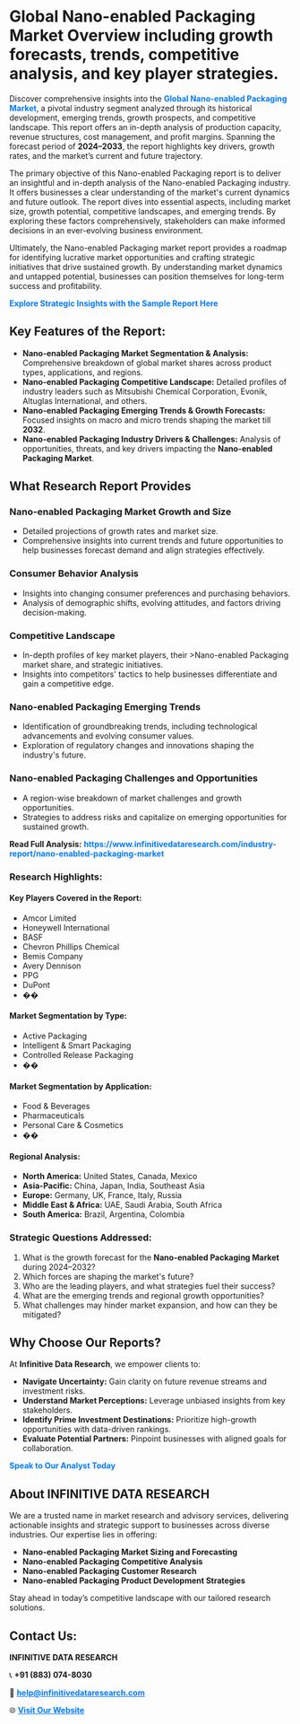 <h1>Global Nano-enabled Packaging Market Overview including growth forecasts, trends, competitive analysis, and key player strategies.</h1>
<p>
Discover comprehensive insights into the 
<a href="https://www.infinitivedataresearch.com/industry-report/nano-enabled-packaging-market" rel="dofollow" style="color: #007BFF; text-decoration: none;"><strong>Global Nano-enabled Packaging Market</strong></a>, a pivotal industry segment analyzed through its historical development, emerging trends, growth prospects, and competitive landscape. This report offers an in-depth analysis of production capacity, revenue structures, cost management, and profit margins. Spanning the forecast period of <strong>2024–2033</strong>, the report highlights key drivers, growth rates, and the market’s current and future trajectory.
</p>
<p>
The primary objective of this Nano-enabled Packaging report is to deliver an insightful and in-depth analysis of the Nano-enabled Packaging industry. It offers businesses a clear understanding of the market's current dynamics and future outlook. The report dives into essential aspects, including market size, growth potential, competitive landscapes, and emerging trends. By exploring these factors comprehensively, stakeholders can make informed decisions in an ever-evolving business environment.
</p>
<p>
Ultimately, the Nano-enabled Packaging market report provides a roadmap for identifying lucrative market opportunities and crafting strategic initiatives that drive sustained growth. By understanding market dynamics and untapped potential, businesses can position themselves for long-term success and profitability.
</p>
<p>
<a href="https://www.infinitivedataresearch.com/request-sample/reportId=109403" style="color: #007BFF; text-decoration: none;"><strong>Explore Strategic Insights with the Sample Report Here</strong></a>
</p>

<h2>Key Features of the Report:</h2>
<ul>
<li><strong>Nano-enabled Packaging Market Segmentation & Analysis:</strong> Comprehensive breakdown of global market shares across product types, applications, and regions.</li>
<li><strong>Nano-enabled Packaging Competitive Landscape:</strong> Detailed profiles of industry leaders such as Mitsubishi Chemical Corporation, Evonik, Altuglas International, and others.</li>
<li><strong>Nano-enabled Packaging Emerging Trends & Growth Forecasts:</strong> Focused insights on macro and micro trends shaping the market till <strong>2032</strong>.</li>
<li><strong>Nano-enabled Packaging Industry Drivers & Challenges:</strong> Analysis of opportunities, threats, and key drivers impacting the <strong>Nano-enabled Packaging Market</strong>.</li>
</ul>

<h2>What Research Report Provides</h2>
<h3>Nano-enabled Packaging Market Growth and Size</h3>
<ul>
<li>Detailed projections of growth rates and market size.</li>
<li>Comprehensive insights into current trends and future opportunities to help businesses forecast demand and align strategies effectively.</li>
</ul>

<h3>Consumer Behavior Analysis</h3>
<ul>
<li>Insights into changing consumer preferences and purchasing behaviors.</li>
<li>Analysis of demographic shifts, evolving attitudes, and factors driving decision-making.</li>
</ul>

<h3>Competitive Landscape</h3>
<ul>
<li>In-depth profiles of key market players, their >Nano-enabled Packaging market share, and strategic initiatives.</li>
<li>Insights into competitors' tactics to help businesses differentiate and gain a competitive edge.</li>
</ul>

<h3>Nano-enabled Packaging Emerging Trends</h3>
<ul>
<li>Identification of groundbreaking trends, including technological advancements and evolving consumer values.</li>
<li>Exploration of regulatory changes and innovations shaping the industry's future.</li>
</ul>

<h3>Nano-enabled Packaging Challenges and Opportunities</h3>
<ul>
<li>A region-wise breakdown of market challenges and growth opportunities.</li>
<li>Strategies to address risks and capitalize on emerging opportunities for sustained growth.</li>
</ul>
<p><strong>Read Full Analysis:</strong> <a href="https://www.infinitivedataresearch.com/industry-report/nano-enabled-packaging-market" rel="dofollow" style="color: #007BFF; text-decoration: none;"><strong>https://www.infinitivedataresearch.com/industry-report/nano-enabled-packaging-market</strong></a></p>
<h3>Research Highlights:</h3>
<h4>Key Players Covered in the Report:</h4>
<ul><li>Amcor Limited</li><li>Honeywell International</li><li>BASF</li><li>Chevron Phillips Chemical</li><li>Bemis Company</li><li>Avery Dennison</li><li>PPG</li><li>DuPont</li><li>��</li></ul>
<h4>Market Segmentation by Type:</h4>
<ul><li>Active Packaging</li><li>Intelligent &amp; Smart Packaging</li><li>Controlled Release Packaging</li><li>��</li></ul>
<h4>Market Segmentation by Application:</h4>
<ul><li>Food &amp; Beverages</li><li>Pharmaceuticals</li><li>Personal Care &amp; Cosmetics</li><li>��</li></ul>

<h4>Regional Analysis:</h4>
<ul>
<li><strong>North America:</strong> United States, Canada, Mexico</li>
<li><strong>Asia-Pacific:</strong> China, Japan, India, Southeast Asia</li>
<li><strong>Europe:</strong> Germany, UK, France, Italy, Russia</li>
<li><strong>Middle East & Africa:</strong> UAE, Saudi Arabia, South Africa</li>
<li><strong>South America:</strong> Brazil, Argentina, Colombia</li>
</ul>

<h3>Strategic Questions Addressed:</h3>
<ol>
<li>What is the growth forecast for the <strong>Nano-enabled Packaging Market</strong> during 2024–2032?</li>
<li>Which forces are shaping the market's future?</li>
<li>Who are the leading players, and what strategies fuel their success?</li>
<li>What are the emerging trends and regional growth opportunities?</li>
<li>What challenges may hinder market expansion, and how can they be mitigated?</li>
</ol>

<h2>Why Choose Our Reports?</h2>
<p>At <strong>Infinitive Data Research</strong>, we empower clients to:</p>
<ul>
<li><strong>Navigate Uncertainty:</strong> Gain clarity on future revenue streams and investment risks.</li>
<li><strong>Understand Market Perceptions:</strong> Leverage unbiased insights from key stakeholders.</li>
<li><strong>Identify Prime Investment Destinations:</strong> Prioritize high-growth opportunities with data-driven rankings.</li>
<li><strong>Evaluate Potential Partners:</strong> Pinpoint businesses with aligned goals for collaboration.</li>
</ul>
<p><a href="https://www.infinitivedataresearch.com/industry-report/nano-enabled-packaging-market" rel="dofollow" style="color: #007BFF; text-decoration: none;"><strong>Speak to Our Analyst Today</strong></a></p>

<h2>About INFINITIVE DATA RESEARCH</h2>
<p>We are a trusted name in market research and advisory services, delivering actionable insights and strategic support to businesses across diverse industries. Our expertise lies in offering:</p>
<ul>
<li><strong>Nano-enabled Packaging Market Sizing and Forecasting</strong></li>
<li><strong>Nano-enabled Packaging Competitive Analysis</strong></li>
<li><strong>Nano-enabled Packaging Customer Research</strong></li>
<li><strong>Nano-enabled Packaging Product Development Strategies</strong></li>
</ul>
<p>Stay ahead in today’s competitive landscape with our tailored research solutions.</p>

<h2>Contact Us:</h2>
<p><strong>INFINITIVE DATA RESEARCH</strong></p>
<p>📞 <strong>+91 (883) 074-8030</strong></p>
<p>📧 <strong><a href="mailto:help@infinitivedataresearch.com" style="color: #007BFF;">help@infinitivedataresearch.com</a></strong></p>
<p>🌐 <strong><a href="https://www.infinitivedataresearch.com" rel="dofollow" style="color: #007BFF;">Visit Our Website</a></strong></p>